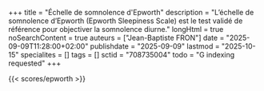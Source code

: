 +++
title = "Échelle de somnolence d'Epworth"
description = "L’échelle de somnolence d’Epworth (Epworth Sleepiness Scale) est le test validé de référence pour objectiver la somnolence diurne."
longHtml = true
noSearchContent = true
auteurs = ["Jean-Baptiste FRON"]
date = "2025-09-09T11:28:00+02:00"
publishdate = "2025-09-09"
lastmod = "2025-10-15"
specialites = []
tags = []
sctid = "708735004"
todo = "G indexing requested"
+++

{{< scores/epworth >}}
